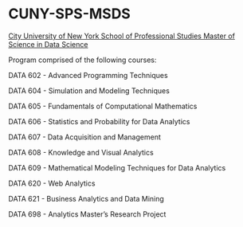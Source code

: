 # CUNY-SPS-MSDS
[City University of New York School of Professional Studies Master of Science in Data Science](https://sps.cuny.edu/academics/graduate/master-science-data-science-ms)

Program comprised of the following courses:

DATA 602 - Advanced Programming Techniques 

DATA 604 - Simulation and Modeling Techniques 

DATA 605 - Fundamentals of Computational Mathematics 

DATA 606 - Statistics and Probability for Data Analytics 

DATA 607 - Data Acquisition and Management 

DATA 608 - Knowledge and Visual Analytics 

DATA 609 - Mathematical Modeling Techniques for Data Analytics 

DATA 620 - Web Analytics 

DATA 621 - Business Analytics and Data Mining 

DATA 698 - Analytics Master’s Research Project
